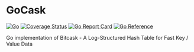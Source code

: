 # GoCask
[![Go](https://github.com/aneshas/gocask/actions/workflows/go.yml/badge.svg)](https://github.com/aneshas/gocask/actions/workflows/go.yml)
[![Coverage Status](https://coveralls.io/repos/github/aneshas/gocask/badge.svg?branch=trunk)](https://coveralls.io/github/aneshas/gocask?branch=trunk)
[![Go Report Card](https://goreportcard.com/badge/github.com/aneshas/gocask)](https://goreportcard.com/report/github.com/aneshas/gocask)
[![Go Reference](https://pkg.go.dev/badge/github.com/aneshas/gocask.svg)](https://pkg.go.dev/github.com/aneshas/gocask)


Go implementation of Bitcask - A Log-Structured Hash Table for Fast Key / Value Data 